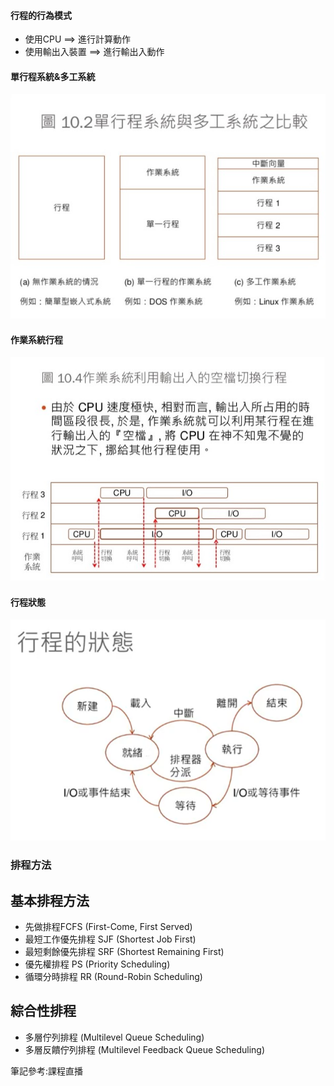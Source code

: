 #### 行程的行為模式
* 使用CPU ==> 進行計算動作  
* 使用輸出入裝置 ==> 進行輸出入動作

#### 單行程系統&多工系統
![](https://github.com/jifkavnb0205/sp110b/blob/master/note/week9/%E5%96%AE%E8%A1%8C%E7%A8%8B%E5%A4%9A%E5%B7%A5.jpg)

#### 作業系統行程
![](https://github.com/jifkavnb0205/sp110b/blob/master/note/week9/%E4%BD%9C%E6%A5%AD%E7%B3%BB%E7%B5%B1%E8%A1%8C%E7%A8%8B.jpg)

#### 行程狀態
![](https://github.com/jifkavnb0205/sp110b/blob/master/note/week9/%E8%A1%8C%E7%A8%8B%E7%8B%80%E6%85%8B.png)

### 排程方法
基本排程方法  
---
* 先做排程FCFS (First-Come, First Served)  
* 最短工作優先排程 SJF (Shortest Job First)  
* 最短剩餘優先排程 SRF (Shortest Remaining First)  
* 優先權排程 PS (Priority Scheduling)  
* 循環分時排程 RR (Round-Robin Scheduling)  

綜合性排程  
---
* 多層佇列排程 (Multilevel Queue Scheduling)  
* 多層反饋佇列排程 (Multilevel Feedback Queue Scheduling)  


筆記參考:課程直播
